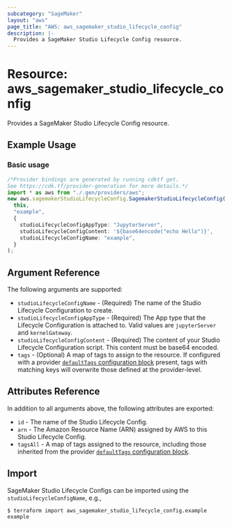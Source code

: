 ```yaml
---
subcategory: "SageMaker"
layout: "aws"
page_title: "AWS: aws_sagemaker_studio_lifecycle_config"
description: |-
  Provides a SageMaker Studio Lifecycle Config resource.
---
```


# Resource: aws\_sagemaker\_studio\_lifecycle\_config

Provides a SageMaker Studio Lifecycle Config resource.

## Example Usage

### Basic usage

```typescript
/*Provider bindings are generated by running cdktf get.
See https://cdk.tf/provider-generation for more details.*/
import * as aws from "./.gen/providers/aws";
new aws.sagemakerStudioLifecycleConfig.SagemakerStudioLifecycleConfig(
  this,
  "example",
  {
    studioLifecycleConfigAppType: "JupyterServer",
    studioLifecycleConfigContent: '${base64encode("echo Hello")}',
    studioLifecycleConfigName: "example",
  }
);

```

## Argument Reference

The following arguments are supported:

* `studioLifecycleConfigName` - (Required) The name of the Studio Lifecycle Configuration to create.
* `studioLifecycleConfigAppType` - (Required) The App type that the Lifecycle Configuration is attached to. Valid values are `jupyterServer` and `kernelGateway`.
* `studioLifecycleConfigContent` - (Required) The content of your Studio Lifecycle Configuration script. This content must be base64 encoded.
* `tags` - (Optional) A map of tags to assign to the resource. If configured with a provider [`defaultTags` configuration block](https://registry.terraform.io/providers/hashicorp/aws/latest/docs#default_tags-configuration-block) present, tags with matching keys will overwrite those defined at the provider-level.

## Attributes Reference

In addition to all arguments above, the following attributes are exported:

* `id` - The name of the Studio Lifecycle Config.
* `arn` - The Amazon Resource Name (ARN) assigned by AWS to this Studio Lifecycle Config.
* `tagsAll` - A map of tags assigned to the resource, including those inherited from the provider [`defaultTags` configuration block](https://registry.terraform.io/providers/hashicorp/aws/latest/docs#default_tags-configuration-block).

## Import

SageMaker Studio Lifecycle Configs can be imported using the `studioLifecycleConfigName`, e.g.,

```console
$ terraform import aws_sagemaker_studio_lifecycle_config.example example
```
